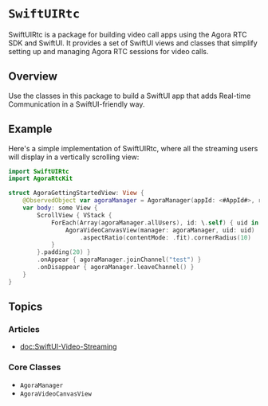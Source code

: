 # ``SwiftUIRtc``

SwiftUIRtc is a package for building video call apps using the Agora RTC SDK and SwiftUI. It provides a set of SwiftUI views and classes that simplify setting up and managing Agora RTC sessions for video calls.

## Overview

Use the classes in this package to build a SwiftUI app that adds Real-time Communication in a SwiftUI-friendly way.

## Example

Here's a simple implementation of SwiftUIRtc, where all the streaming users will display in a vertically scrolling view:

```swift
import SwiftUIRtc
import AgoraRtcKit

struct AgoraGettingStartedView: View {
    @ObservedObject var agoraManager = AgoraManager(appId: <#AppId#>, role: .broadcaster)
    var body: some View {
        ScrollView { VStack {
            ForEach(Array(agoraManager.allUsers), id: \.self) { uid in
                AgoraVideoCanvasView(manager: agoraManager, uid: uid)
                    .aspectRatio(contentMode: .fit).cornerRadius(10)
            }
        }.padding(20) }
        .onAppear { agoraManager.joinChannel("test") }
        .onDisappear { agoraManager.leaveChannel() }
    }
}
```

## Topics

### Articles

- <doc:SwiftUI-Video-Streaming>

### Core Classes

- ``AgoraManager``
- ``AgoraVideoCanvasView``
